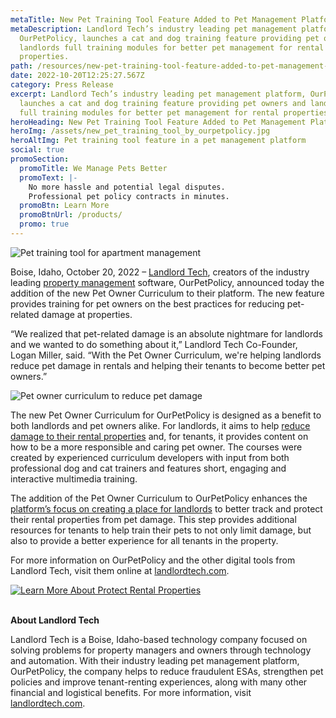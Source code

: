 ```yaml
---
metaTitle: New Pet Training Tool Feature Added to Pet Management Platform
metaDescription: Landlord Tech’s industry leading pet management platform,
  OurPetPolicy, launches a cat and dog training feature providing pet owners and
  landlords full training modules for better pet management for rental
  properties.
path: /resources/new-pet-training-tool-feature-added-to-pet-management-platform-ourpetpolicy/
date: 2022-10-20T12:25:27.567Z
category: Press Release
excerpt: Landlord Tech’s industry leading pet management platform, OurPetPolicy,
  launches a cat and dog training feature providing pet owners and landlords
  full training modules for better pet management for rental properties.
heroHeading: New Pet Training Tool Feature Added to Pet Management Platform
heroImg: /assets/new_pet_training_tool_by_ourpetpolicy.jpg
heroAltImg: Pet training tool feature in a pet management platform
social: true
promoSection:
  promoTitle: We Manage Pets Better
  promoText: |-
    No more hassle and potential legal disputes. 
    Professional pet policy contracts in minutes.
  promoBtn: Learn More
  promoBtnUrl: /products/
  promo: true
---
```

![Pet training tool for apartment management](/assets/pet_training_tool_feature_for_pet_management.png "Pet training tool for apartment management")

Boise, Idaho, October 20, 2022 – [Landlord Tech](https://landlordtech.com/), creators of the industry leading [property management](https://landlordtech.com/resources/top-property-management-trends-of-2023) software, OurPetPolicy, announced today the addition of the new Pet Owner Curriculum to their platform. The new feature provides training for pet owners on the best practices for reducing pet-related damage at properties.

“We realized that pet-related damage is an absolute nightmare for landlords and we wanted to do something about it,” Landlord Tech Co-Founder, Logan Miller, said. “With the Pet Owner Curriculum, we're helping landlords reduce pet damage in rentals and helping their tenants to become better pet owners.”

![Pet owner curriculum to reduce pet damage](/assets/reduce_pet_damage_with_ourpetpolicy.jpg "Pet owner curriculum to reduce pet damage")

The new Pet Owner Curriculum for OurPetPolicy is designed as a benefit to both landlords and pet owners alike. For landlords, it aims to help [reduce damage to their rental properties](https://landlordtech.com/resources/protecting-your-rental-property-from-pet-damage) and, for tenants, it provides content on how to be a more responsible and caring pet owner. The courses were created by experienced curriculum developers with input from both professional dog and cat trainers and features short, engaging and interactive multimedia training.

The addition of the Pet Owner Curriculum to OurPetPolicy enhances the [platform’s focus on creating a place for landlords](https://landlordtech.com/resources/pet-management-platforms-are-worth-the-investment-here-is-why) to better track and protect their rental properties from pet damage. This step provides additional resources for tenants to help train their pets to not only limit damage, but also to provide a better experience for all tenants in the property.

For more information on OurPetPolicy and the other digital tools from Landlord Tech, visit them online at [landlordtech.com](https://landlordtech.com/).

[![Learn More About Protect Rental Properties](/assets/protect_rental_properties_from_pet_damage.png "Learn More About Protect Rental Properties")](https://landlordtech.com/)

**\
About Landlord Tech**

Landlord Tech is a Boise, Idaho-based technology company focused on solving problems for property managers and owners through technology and automation. With their industry leading pet management platform, OurPetPolicy, the company helps to reduce fraudulent ESAs, strengthen pet policies and improve tenant-renting experiences, along with many other financial and logistical benefits. For more information, visit [landlordtech.com](https://landlordtech.com/).